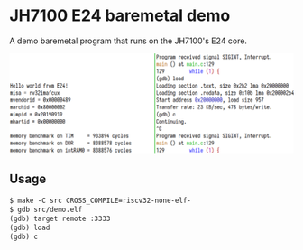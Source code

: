 # JH7100 E24 baremetal demo

A demo baremetal program that runs on the JH7100's E24 core.

![GDB Hello World demo](screenshots/hello.png)

## Usage

```console
$ make -C src CROSS_COMPILE=riscv32-none-elf-
$ gdb src/demo.elf
(gdb) target remote :3333
(gdb) load
(gdb) c
```
